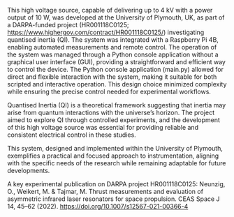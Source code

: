 This high voltage source, capable of delivering up to 4 kV with a power output of 10 W, was developed at the University of Plymouth, UK, as part of a DARPA-funded project (HR001118C0125; https://www.highergov.com/contract/HR001118C0125/) investigating quantised inertia (QI). The system was integrated with a Raspberry Pi 4B, enabling automated measurements and remote control. The operation of the system was managed through a Python console application without a graphical user interface (GUI), providing a straightforward and efficient way to control the device. The Python console application (main.py) allowed for direct and flexible interaction with the system, making it suitable for both scripted and interactive operation. This design choice minimized complexity while ensuring the precise control needed for experimental workflows.

Quantised Inertia (QI) is a theoretical framework suggesting that inertia may arise from quantum interactions with the universe’s horizon. The project aimed to explore QI through controlled experiments, and the development of this high voltage source was essential for providing reliable and consistent electrical control in these studies.

This system, designed and implemented within the University of Plymouth, exemplifies a practical and focused approach to instrumentation, aligning with the specific needs of the research while remaining adaptable for future developments.


A key experimental publication on DARPA project HR001118C0125: Neunzig, O., Weikert, M. & Tajmar, M. Thrust measurements and evaluation of asymmetric infrared laser resonators for space propulsion. CEAS Space J 14, 45–62 (2022). https://doi.org/10.1007/s12567-021-00366-4
